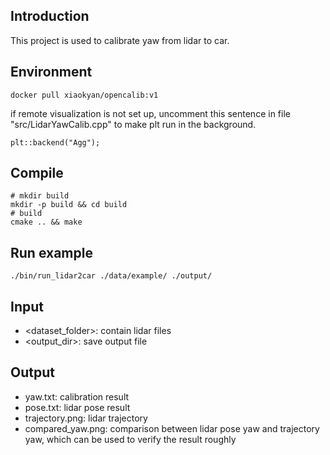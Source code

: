 ## Introduction
This project is used to calibrate yaw from lidar to car.
## Environment
```shell
docker pull xiaokyan/opencalib:v1
```
if remote visualization is not set up, uncomment this sentence in file "src/LidarYawCalib.cpp" to make plt run in the background.
```
plt::backend("Agg");
```
## Compile
```shell
# mkdir build
mkdir -p build && cd build
# build
cmake .. && make
```
## Run example
```shell
./bin/run_lidar2car ./data/example/ ./output/
```
## Input
- <dataset_folder>: contain lidar files
- <output_dir>: save output file
## Output
- yaw.txt: calibration result
- pose.txt: lidar pose result
- trajectory.png: lidar trajectory
- compared_yaw.png: comparison between lidar pose yaw and trajectory yaw, which can be used to verify the result roughly
